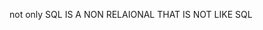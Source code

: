 not only SQL                                                                     IS A NON RELAIONAL THAT IS NOT LIKE SQL

